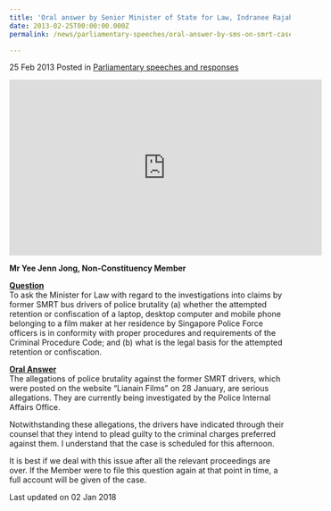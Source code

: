 ```yaml
---
title: 'Oral answer by Senior Minister of State for Law, Indranee Rajah, to Parliamentary Question on the investigations into the SMRT drivers case'
date: 2013-02-25T00:00:00.000Z
permalink: /news/parliamentary-speeches/oral-answer-by-sms-on-smrt-case/

---
```



25 Feb 2013 Posted in [Parliamentary speeches and responses](/news/parliamentary-speeches)

<div class="bp-youtube">
<iframe title="Oral Answer to Question on the investigation into SMRT drivers case" width="560" height="315" src="https://www.youtube.com/embed/_XMZMjgVlZo" frameborder="0" allow="accelerometer; autoplay; encrypted-media; gyroscope; picture-in-picture" allowfullscreen></iframe>
</div>




**Mr Yee Jenn Jong, Non-Constituency Member**

**<u>Question</u>**  
To ask the Minister for Law with regard to the investigations into claims by former SMRT bus drivers of police brutality (a) whether the attempted retention or confiscation of a laptop, desktop computer and mobile phone belonging to a film maker at her residence by Singapore Police Force officers is in conformity with proper procedures and requirements of the Criminal Procedure Code; and (b) what is the legal basis for the attempted retention or confiscation.

**<u>Oral Answer</u>**  
The allegations of police brutality against the former SMRT drivers, which were posted on the website “Lianain Films” on 28 January, are serious allegations. They are currently being investigated by the Police Internal Affairs Office.

Notwithstanding these allegations, the drivers have indicated through their counsel that they intend to plead guilty to the criminal charges preferred against them. I understand that the case is scheduled for this afternoon.

It is best if we deal with this issue after all the relevant proceedings are over. If the Member were to file this question again at that point in time, a full account will be given of the case.


<p class="right-side-updated">Last updated on 02 Jan 2018</p> 
